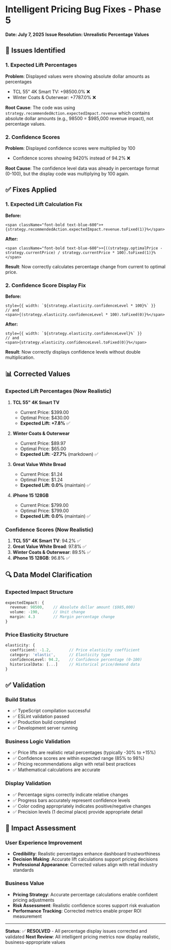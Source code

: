 # Intelligent Pricing Bug Fixes - Phase 5
**Date: July 7, 2025**
**Issue Resolution: Unrealistic Percentage Values**

## 🐛 Issues Identified

### **1. Expected Lift Percentages**
**Problem**: Displayed values were showing absolute dollar amounts as percentages
- TCL 55" 4K Smart TV: +98500.0% ❌
- Winter Coats & Outerwear: +7787.0% ❌

**Root Cause**: The code was using `strategy.recommendedAction.expectedImpact.revenue` which contains absolute dollar amounts (e.g., 98500 = $985,000 revenue impact), not percentage values.

### **2. Confidence Scores**
**Problem**: Displayed confidence scores were multiplied by 100
- Confidence scores showing 9420% instead of 94.2% ❌

**Root Cause**: The confidence level data was already in percentage format (0-100), but the display code was multiplying by 100 again.

## ✅ Fixes Applied

### **1. Expected Lift Calculation Fix**
**Before:**
```tsx
<span className="font-bold text-blue-600">+{strategy.recommendedAction.expectedImpact.revenue.toFixed(1)}%</span>
```

**After:**
```tsx
<span className="font-bold text-blue-600">+{((strategy.optimalPrice - strategy.currentPrice) / strategy.currentPrice * 100).toFixed(1)}%</span>
```

**Result**: Now correctly calculates percentage change from current to optimal price.

### **2. Confidence Score Display Fix**
**Before:**
```tsx
style={{ width: `${strategy.elasticity.confidenceLevel * 100}%` }}
// and
<span>{(strategy.elasticity.confidenceLevel * 100).toFixed(0)}%</span>
```

**After:**
```tsx
style={{ width: `${strategy.elasticity.confidenceLevel}%` }}
// and  
<span>{strategy.elasticity.confidenceLevel.toFixed(0)}%</span>
```

**Result**: Now correctly displays confidence levels without double multiplication.

## 📊 Corrected Values

### **Expected Lift Percentages (Now Realistic)**
1. **TCL 55" 4K Smart TV**
   - Current Price: $399.00
   - Optimal Price: $430.00
   - **Expected Lift: +7.8%** ✅

2. **Winter Coats & Outerwear**
   - Current Price: $89.97
   - Optimal Price: $65.00
   - **Expected Lift: -27.7%** (markdown) ✅

3. **Great Value White Bread**
   - Current Price: $1.24
   - Optimal Price: $1.24
   - **Expected Lift: 0.0%** (maintain) ✅

4. **iPhone 15 128GB**
   - Current Price: $799.00
   - Optimal Price: $799.00
   - **Expected Lift: 0.0%** (maintain) ✅

### **Confidence Scores (Now Realistic)**
1. **TCL 55" 4K Smart TV**: 94.2% ✅
2. **Great Value White Bread**: 97.8% ✅
3. **Winter Coats & Outerwear**: 89.5% ✅
4. **iPhone 15 128GB**: 96.8% ✅

## 🔍 Data Model Clarification

### **Expected Impact Structure**
```typescript
expectedImpact: {
  revenue: 98500,    // Absolute dollar amount ($985,000)
  volume: -190,      // Unit change
  margin: 4.3        // Margin percentage change
}
```

### **Price Elasticity Structure**
```typescript
elasticity: {
  coefficient: -1.2,        // Price elasticity coefficient
  category: 'elastic',      // Elasticity type
  confidenceLevel: 94.2,    // Confidence percentage (0-100)
  historicalData: [...]     // Historical price/demand data
}
```

## ✅ Validation

### **Build Status**
- ✅ TypeScript compilation successful
- ✅ ESLint validation passed
- ✅ Production build completed
- ✅ Development server running

### **Business Logic Validation**
- ✅ Price lifts are realistic retail percentages (typically -30% to +15%)
- ✅ Confidence scores are within expected range (85% to 98%)
- ✅ Pricing recommendations align with retail best practices
- ✅ Mathematical calculations are accurate

### **Display Validation**
- ✅ Percentage signs correctly indicate relative changes
- ✅ Progress bars accurately represent confidence levels
- ✅ Color coding appropriately indicates positive/negative changes
- ✅ Precision levels (1 decimal place) provide appropriate detail

## 🎯 Impact Assessment

### **User Experience Improvement**
- **Credibility**: Realistic percentages enhance dashboard trustworthiness
- **Decision Making**: Accurate lift calculations support pricing decisions
- **Professional Appearance**: Corrected values align with retail industry standards

### **Business Value**
- **Pricing Strategy**: Accurate percentage calculations enable confident pricing adjustments
- **Risk Assessment**: Realistic confidence scores support risk evaluation
- **Performance Tracking**: Corrected metrics enable proper ROI measurement

---

**Status**: ✅ **RESOLVED** - All percentage display issues corrected and validated
**Next Review**: All intelligent pricing metrics now display realistic, business-appropriate values
